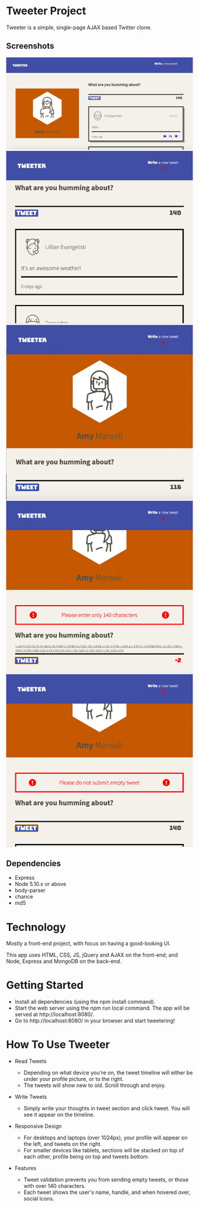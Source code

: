 # Tweeter Project

Tweeter is a simple, single-page AJAX based Twitter clone.

## Screenshots
!["Screenshot of tweet compose box"](https://github.com/tasneemh/tweeter/blob/master/images/desktop-img.png?raw=true)
!["Screenshot of tweets"](https://github.com/tasneemh/tweeter/blob/master/images/tweets-img.png?raw=true)
!["Screenshot of tweet compose box on tablet"](https://github.com/tasneemh/tweeter/blob/master/images/tablet-img.png?raw=true)
!["Screenshot of error message1"](https://github.com/tasneemh/tweeter/blob/master/images/errormsg1-img.png?raw=true)
!["Screenshot of error message2"](https://github.com/tasneemh/tweeter/blob/master/images/errormsg2-img.png?raw=true)

## Dependencies

- Express
- Node 5.10.x or above
- body-parser
- chance
- md5

# Technology
Mostly a front-end project, with focus on having a good-looking UI.

This app uses HTML, CSS, JS, jQuery and AJAX on the front-end; and Node, Express and MongoDB on the back-end.

# Getting Started
- Install all dependencies (using the npm install command).
- Start the web server using the npm run local command. The app will be served at http://localhost:8080/.
- Go to http://localhost:8080/ in your browser and start tweetering!

# How To Use Tweeter
- Read Tweets
  * Depending on what device you're on, the tweet timeline will either be under your profile picture, or to the right.
  * The tweets will show new to old. Scroll through and enjoy.

- Write Tweets
  
  * Simply write your thoughts in tweet section and click tweet. You will see it appear on the timeline.

- Responsive Design
  * For desktops and laptops (over 1024px), your profile will appear on the left, and tweets on the right.
  * For smaller devices like tablets, sections will be stacked on top of each other, profile being on top and tweets bottom.

- Features
  * Tweet validation prevents you from sending empty tweets, or those with over 140 characters.
  * Each tweet shows the user's name, handle, and when hovered over, social icons.


